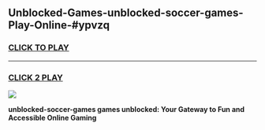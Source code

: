 
## Unblocked-Games-unblocked-soccer-games-Play-Online-#ypvzq
<h3>
<a href="https://premium.freeplayer.one?title=unblocked-soccer-games&ref=27F">CLICK TO PLAY</a></h3>
<hr>

<h3>
<a href="https://premium.freeplayer.one?title=unblocked-soccer-games&ref=27F">CLICK 2 PLAY</a>
  
</h3>

<a href="https://premium.freeplayer.one?title=unblocked-soccer-games&ref=27F"><img src="https://clearcache.store/games.png"></a>


**unblocked-soccer-games games unblocked: Your Gateway to Fun and Accessible Online Gaming**
